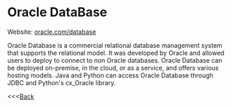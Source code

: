 
# Oracle DataBase

Website: [oracle.com/database](oracle.com/database)

Oracle Database is a commercial relational database management system that supports the relational model. It was developed by Oracle and allowed users to deploy to connect to non Oracle databases. Oracle Database can be deployed on-premise, in the cloud, or as a service, and offers various hosting models. Java and Python can access Oracle Database through JDBC and Python's cx_Oracle library. 

<<<[Back](README.md)